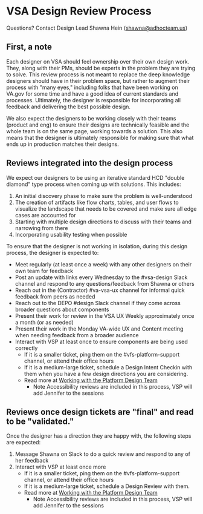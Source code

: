 # VSA Design Review Process
Questions? Contact Design Lead Shawna Hein (shawna@adhocteam.us)

## First, a note
Each designer on VSA should feel ownership over their own design work. They, along with their PMs, should be experts in the problem they are trying to solve.  This review process is not meant to replace the deep knowledge designers should have in their problem space, but rather to augment their process with "many eyes," including folks that have been working on VA.gov for some time and have a good idea of current standards and processes.  Ultimately, the designer is responsible for incorporating all feedback and delivering the best possible design.

We also expect the designers to be working closely with their teams (product and eng) to ensure their designs are technically feasible and the whole team is on the same page, working towards a solution.  This also means that the designer is ultimately responsible for making sure that what ends up in production matches their designs.


## Reviews integrated into the design process
We expect our designers to be using an iterative standard HCD "double diamond" type process when coming up with solutions.  This includes:
1. An initial discovery phase to make sure the problem is well-understood
2. The creation of artifacts like flow charts, tables, and user flows to visualize the landscape that needs to be covered and make sure all edge cases are accounted for
3. Starting with multiple design directions to discuss with their teams and narrowing from there
4. Incorporating usability testing when possible

To ensure that the designer is not working in isolation, during this design process, the designer is expected to:
* Meet regularly (at least once a week) with any other designers on their own team for feedback
* Post an update with links every Wednesday to the #vsa-design Slack channel and respond to any questions/feedback from Shawna or others
* Reach out in the (Contractor) #va-vsa-ux channel for informal quick feedback from peers as needed
* Reach out to the DEPO #design Slack channel if they come across broader questions about components
* Present their work for review in the VSA UX Weekly approximately once a month (or as needed)
* Present their work in the Monday VA-wide UX and Content meeting when needing feedback from a broader audience
* Interact with VSP at least once to ensure components are being used correctly
   * If it is a smaller ticket, ping them on the #vfs-platform-support channel, or attend their office hours
   * If it is a medium-large ticket, schedule a Design Intent Checkin with them when you have a few design directions you are considering.
   * Read more at [Working with the Platform Design Team](https://github.com/department-of-veterans-affairs/va.gov-team/blob/master/platform/design/working-with-platform-design-team.md) 
      * Note Accessibility reviews are included in this process, VSP will add Jennifer to the sessions


## Reviews once design tickets are "final" and read to be "validated."
Once the designer has a direction they are happy with, the following steps are expected:
1. Message Shawna on Slack to do a quick review and respond to any of her feedback
2. Interact with VSP at least once more
   * If it is a smaller ticket, ping them on the #vfs-platform-support channel, or attend their office hours
   * If it is a medium-large ticket, schedule a Design Review with them.
   * Read more at [Working with the Platform Design Team](https://github.com/department-of-veterans-affairs/va.gov-team/blob/master/platform/design/working-with-platform-design-team.md)
      * Note Accessibility reviews are included in this process, VSP will add Jennifer to the sessions
